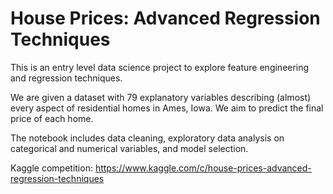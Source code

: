 # House Prices: Advanced Regression Techniques

This is an entry level data science project to explore feature engineering and regression techniques. 

We are given a dataset with 79 explanatory variables describing (almost) every aspect of residential homes in Ames, Iowa. We aim to predict the final price of each home.

The notebook includes data cleaning, exploratory data analysis on categorical and numerical variables, and model selection.

Kaggle competition:
https://www.kaggle.com/c/house-prices-advanced-regression-techniques

